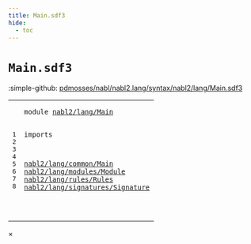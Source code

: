 ```yaml
---
title: Main.sdf3
hide:
  - toc
---
```


# `Main.sdf3`

:simple-github: [pdmosses/nabl/nabl2.lang/syntax/nabl2/lang/Main.sdf3]

[pdmosses/nabl/nabl2.lang/syntax/nabl2/lang/Main.sdf3]: https://github.com/pdmosses/nabl/blob/master/nabl2.lang/syntax/nabl2/lang/Main.sdf3 "The source file on GitHub"

<div class="sdf3"><table class="highlighttable"><tbody><tr><td class="linenos"><div class="linenodiv"><pre><span></span>1
2
3
4
5
6
7
8
</pre></div></td>
<td class="code"><pre><code><span class="keyword">module</span> <a href="../../Lang.sdf3/#nabl2/lang/Main_6_3" id="nabl2/lang/Main_1_8" title="Referenced at ../../Lang.sdf3 line 6">nabl2/lang/Main</a>

<span class="keyword">imports</span>

  <a href="../common/Main.sdf3/#nabl2/lang/common/Main_1_8" id="nabl2/lang/common/Main_5_3" title="Defined at ../common/Main.sdf3 line 1">nabl2/lang/common/Main</a>
  <a href="../modules/Module.sdf3/#nabl2/lang/modules/Module_1_8" id="nabl2/lang/modules/Module_6_3" title="Defined at ../modules/Module.sdf3 line 1">nabl2/lang/modules/Module</a>
  <a href="../rules/Rules.sdf3/#nabl2/lang/rules/Rules_1_8" id="nabl2/lang/rules/Rules_7_3" title="Defined at ../rules/Rules.sdf3 line 1">nabl2/lang/rules/Rules</a>
  <a href="../signatures/Signature.sdf3/#nabl2/lang/signatures/Signature_1_8" id="nabl2/lang/signatures/Signature_8_3" title="Defined at ../signatures/Signature.sdf3 line 1">nabl2/lang/signatures/Signature</a>


</code></pre></td></tr></tbody></table></div>

<div id="modal">
  <div id="modal-content">
    <span id="modal-close">&times;</span>
    <h2 id="modal-h2"></h2>
    <p  id="modal-p"></p>
    <ul id="modal-ul"></ul>
  </div>
</div>
